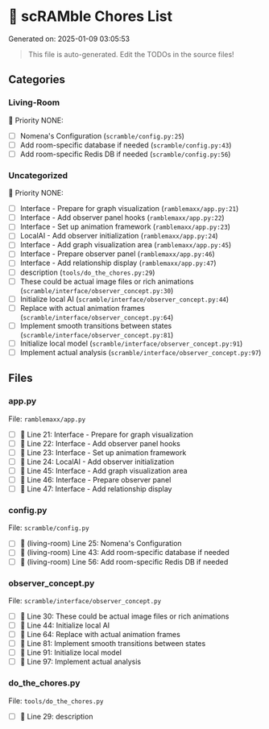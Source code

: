 # 🧹 scRAMble Chores List

Generated on: 2025-01-09 03:05:53

> This file is auto-generated. Edit the TODOs in the source files!

## Categories

### Living-Room

📝 Priority NONE:
- [ ] Nomena's Configuration (`scramble/config.py:25`)
- [ ] Add room-specific database if needed (`scramble/config.py:43`)
- [ ] Add room-specific Redis DB if needed (`scramble/config.py:56`)

### Uncategorized

📝 Priority NONE:
- [ ] Interface - Prepare for graph visualization (`ramblemaxx/app.py:21`)
- [ ] Interface - Add observer panel hooks (`ramblemaxx/app.py:22`)
- [ ] Interface - Set up animation framework (`ramblemaxx/app.py:23`)
- [ ] LocalAI - Add observer initialization (`ramblemaxx/app.py:24`)
- [ ] Interface - Add graph visualization area (`ramblemaxx/app.py:45`)
- [ ] Interface - Prepare observer panel (`ramblemaxx/app.py:46`)
- [ ] Interface - Add relationship display (`ramblemaxx/app.py:47`)
- [ ] description (`tools/do_the_chores.py:29`)
- [ ] These could be actual image files or rich animations (`scramble/interface/observer_concept.py:30`)
- [ ] Initialize local AI (`scramble/interface/observer_concept.py:44`)
- [ ] Replace with actual animation frames (`scramble/interface/observer_concept.py:64`)
- [ ] Implement smooth transitions between states (`scramble/interface/observer_concept.py:81`)
- [ ] Initialize local model (`scramble/interface/observer_concept.py:91`)
- [ ] Implement actual analysis (`scramble/interface/observer_concept.py:97`)

## Files

### app.py
File: `ramblemaxx/app.py`

- [ ] 📝  Line 21: Interface - Prepare for graph visualization
- [ ] 📝  Line 22: Interface - Add observer panel hooks
- [ ] 📝  Line 23: Interface - Set up animation framework
- [ ] 📝  Line 24: LocalAI - Add observer initialization
- [ ] 📝  Line 45: Interface - Add graph visualization area
- [ ] 📝  Line 46: Interface - Prepare observer panel
- [ ] 📝  Line 47: Interface - Add relationship display

### config.py
File: `scramble/config.py`

- [ ] 📝 (living-room) Line 25: Nomena's Configuration
- [ ] 📝 (living-room) Line 43: Add room-specific database if needed
- [ ] 📝 (living-room) Line 56: Add room-specific Redis DB if needed

### observer_concept.py
File: `scramble/interface/observer_concept.py`

- [ ] 📝  Line 30: These could be actual image files or rich animations
- [ ] 📝  Line 44: Initialize local AI
- [ ] 📝  Line 64: Replace with actual animation frames
- [ ] 📝  Line 81: Implement smooth transitions between states
- [ ] 📝  Line 91: Initialize local model
- [ ] 📝  Line 97: Implement actual analysis

### do_the_chores.py
File: `tools/do_the_chores.py`

- [ ] 📝  Line 29: description